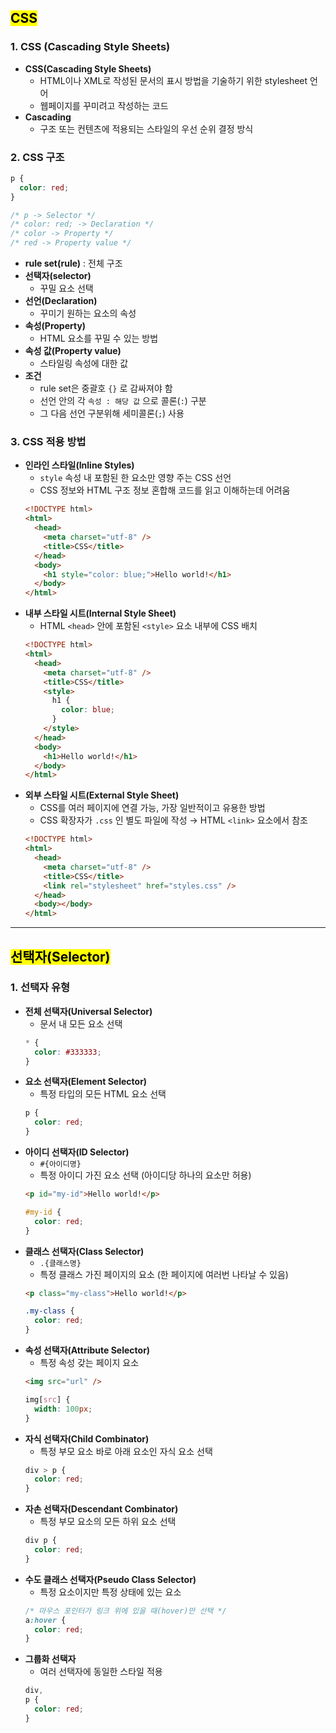 ## <mark color="#fbc956">CSS</mark>

### 1. CSS (Cascading Style Sheets)

- **CSS(Cascading Style Sheets)**
  - HTML이나 XML로 작성된 문서의 표시 방법을 기술하기 위한 stylesheet 언어
  - 웹페이지를 꾸미려고 작성하는 코드
- **Cascading**
  - 구조 또는 컨텐츠에 적용되는 스타일의 우선 순위 결정 방식

### 2. CSS 구조

```css
p {
  color: red;
}

/* p -> Selector */
/* color: red; -> Declaration */
/* color -> Property */
/* red -> Property value */
```

- **rule set(rule)** : 전체 구조
- **선택자(selector)**
  - 꾸밀 요소 선택
- **선언(Declaration)**
  - 꾸미기 원하는 요소의 속성
- **속성(Property)**
  - HTML 요소를 꾸밀 수 있는 방법
- **속성 값(Property value)**
  - 스타일링 속성에 대한 값
- **조건**
  - rule set은 중괄호 `{}` 로 감싸져야 함
  - 선언 안의 각 `속성 : 해당 값` 으로 콜론(`:`) 구분
  - 그 다음 선언 구분위해 세미콜론(`;`) 사용

### 3. CSS 적용 방법

- **인라인 스타일(Inline Styles)**
  - `style` 속성 내 포함된 한 요소만 영향 주는 CSS 선언
  - CSS 정보와 HTML 구조 정보 혼합해 코드를 읽고 이해하는데 어려움
  ```html
  <!DOCTYPE html>
  <html>
    <head>
      <meta charset="utf-8" />
      <title>CSS</title>
    </head>
    <body>
      <h1 style="color: blue;">Hello world!</h1>
    </body>
  </html>
  ```
- **내부 스타일 시트(Internal Style Sheet)**
  - HTML `<head>` 안에 포함된 `<style>` 요소 내부에 CSS 배치
  ```html
  <!DOCTYPE html>
  <html>
    <head>
      <meta charset="utf-8" />
      <title>CSS</title>
      <style>
        h1 {
          color: blue;
        }
      </style>
    </head>
    <body>
      <h1>Hello world!</h1>
    </body>
  </html>
  ```
- **외부 스타일 시트(External Style Sheet)**
  - CSS를 여러 페이지에 연결 가능, 가장 일반적이고 유용한 방법
  - CSS 확장자가 `.css` 인 별도 파일에 작성 → HTML `<link>` 요소에서 참조
  ```html
  <!DOCTYPE html>
  <html>
    <head>
      <meta charset="utf-8" />
      <title>CSS</title>
      <link rel="stylesheet" href="styles.css" />
    </head>
    <body></body>
  </html>
  ```

---

## <mark color="#fbc956">선택자(Selector)</mark>

### 1. 선택자 유형

- **전체 선택자(Universal Selector)**
  - 문서 내 모든 요소 선택
  ```css
  * {
    color: #333333;
  }
  ```
- **요소 선택자(Element Selector)**
  - 특정 타입의 모든 HTML 요소 선택
  ```css
  p {
    color: red;
  }
  ```
- **아이디 선택자(ID Selector)**
  - `#{아이디명}`
  - 특정 아이디 가진 요소 선택 (아이디당 하나의 요소만 허용)
  ```html
  <p id="my-id">Hello world!</p>
  ```
  ```css
  #my-id {
    color: red;
  }
  ```
- **클래스 선택자(Class Selector)**
  - `.{클래스명}`
  - 특정 클래스 가진 페이지의 요소 (한 페이지에 여러번 나타날 수 있음)
  ```html
  <p class="my-class">Hello world!</p>
  ```
  ```css
  .my-class {
    color: red;
  }
  ```
- **속성 선택자(Attribute Selector)**
  - 특정 속성 갖는 페이지 요소
  ```html
  <img src="url" />
  ```
  ```css
  img[src] {
    width: 100px;
  }
  ```
- **자식 선택자(Child Combinator)**
  - 특정 부모 요소 바로 아래 요소인 자식 요소 선택
  ```css
  div > p {
    color: red;
  }
  ```
- **자손 선택자(Descendant Combinator)**
  - 특정 부모 요소의 모든 하위 요소 선택
  ```css
  div p {
    color: red;
  }
  ```
- **수도 클래스 선택자(Pseudo Class Selector)**
  - 특정 요소이지만 특정 상태에 있는 요소
  ```css
  /* 마우스 포인터가 링크 위에 있을 때(hover)만 선택 */
  a:hover {
    color: red;
  }
  ```
- **그룹화 선택자**
  - 여러 선택자에 동일한 스타일 적용
  ```css
  div,
  p {
    color: red;
  }
  ```
